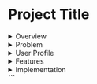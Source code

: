 # Project Title

<details>

<summary>Overview</summary>
## Overview

What is your app? Brief description in a couple of sentences.

My app will be a brand website to help a local wine importer to shine. Hopefully having his own website that showcases the products that he imports and the producers he works with. I want to include a find Us page that gives the user a list of restaurant were the importer's products are available. Hopefully my app will help him make more sale and in the futur I would like to create an inventory app for importers too! (This is for another time)

</details>

<details>
<summary>Problem</summary>
### Problem

Why is your app needed? Background information around any pain points or other reasons.

I personnaly think that in the world we live in, in 2024 and in a really dynamic and fast-paced city like Montreal, if you have a brand or side business and you don't have a good branding like an instagram page, functional website, your logo, to name a few, to highlight your products, it's really hard to grow and not be outshined by other similar businesses.

I think their will always be a need for a e-commerce plateform, especially user friendly one that are afforfable and if I can recreate even 10-15% of that for my capstone I would be really pleased. My goal is to keep working on it way after the bootcamp to make it way more complex.

</details>

<details>
<summary>User Profile</summary>
### User Profile

Who will use your app? How will they use it? Any special considerations that your app must take into account.

Hopefully my app would be used by two types of person.

First one : my client, who will be able to use his "backend" to upload pictures of his products with descriptions and prices to facilitate his sales.

second one: In this scenario, the users would use this website to read about my friend's imported wines, learn about wine production and be able to discover the great humans behind the wine bottle they shop for.

</details>
<details>
<summary>Features</summary>
### Features

List the functionality that your app will include. These can be written as user stories or descriptions with related details. Do not describe _how_ these features are implemented, only _what_ needs to be implemented.

-I would like to display about 10 new bottles on the home page, using a filter function to only keep the 10 first or the 10 last bottle of the array of bottles.

-The user will be able to read about wine producers carried by the importers.

-See what just came in on the main page, when the user hovers over the bottle it lets them see some details of the wine with a fun color transition (I want to see the bottle image still but with a overlay of gradient color with low opacity and text over it)

-See a live map where products can be wines can be found in Montreal and its surroundings.

-Read about the company's mission and who's the team behind.

</details>
<details>
<summary>Implementation</summary>
## Implementation

<details>
<summary>Tech Stack</summary>
### Tech Stack

List technologies that will be used in your app, including any libraries to save time or provide more functionality. Be sure to research any potential limitations.

I will be using:

-React
-React-router-dom
-Axios
-MySQL
-Sass (obvi)
-express

</details>
<details>
<summary>APIs</summary>
### APIs

List any external sources of data that will be used in your app.

I would like to use google Maps embeded map to show users where they can find the importer's bottle of wine in Montreal. Each marker will show a restaurant or store's name and address.

I will use my own API that hopefully is connected to my own database.

</details>
<details>
<summary>Sitemap</summary>
### Sitemap

In terms of what pages this website will showcase :

- About section that gives you a description of their mission with this company + a brief presentation of the team behind it.

- Find us section that will show the user where their products can be found in Quebec

- Producers section that give a description of who's being the production of every single bottle of wine and where they are from and which wine does the importer carry from them at the moment.

- Products section ordered by wine type (color probably) with a description from each bottle.

- A listing section that will show a uploaded PDF with up to date stock that restaurant or an individual that would like to order for their own cellar.

</details>
<details>
<summary>Mockups</summary>
### Mockups

I have make a mockup of my Home and About sections.

![](./src/assets/Mockups/Home.png)
![](./src/assets/Mockups/About.png)
![](./src/assets/Mockups/findUs.png)
![](./src/assets/Mockups/Producers.png)
![](./src/assets/Mockups/ProducerDetail.png)
![](./src/assets/Mockups/Wines.png)
![](./src/assets/Mockups/WineDetails.png)
![](./src/assets/Mockups/Listing.png)

About (About.png)

</details>
<details>
<summary>Data</summary>
### Data

Describe your data and the relationships between them. You can show this visually using diagrams, or write it out.

I want to store my data in a database. This is what I really wanna play with for this Capstone, I wanna get comfortable with it.
I'd have 1 database, 2 tables. My only concern is how to store images, espcially if I want to store uploaded picture in the futur. I wanna say it should be in my public folder but I'm not sure yet.

1. Producers {
   producer_id
   producer_name
   producer_region
   producer_village
   producer_description
   producer_image
   wine_id (foreign key)
   }

2. Wines {
   wine_id
   wine_name
   wine_region
   wine_appellation
   wine_description
   wine_image
   wine_varietal
   }

![](./src/assets/Mockups/drawSQL-grand-ordinaire.png)

</details>
<details>
<summary>Endpoints</summary>
### Endpoints

<!-- "use client";

import { useState } from "react";
import {
APIProvider,
Map,
AdvancedMarker,
Pin,
InfoWindow,
} from "@vis.gl/react-google-maps";
import "./Map.scss"

const MapComp = () => {
const position = { lat: 45.508888, lng: -73.561668 };
const vinMonLapin = { lat: 45.53300094604492, lng: -73.61061096191406};
const [open, setOpen] = useState(false); -->

  <!-- return (
    <article className="map__container">
      <APIProvider apiKey={process.env.REACT_APP_GOOGLE_MAPS_KEY}>
        <div className="map">
          <Map zoom={13} center={position} mapId={process.env.REACT_APP_GOOGLE_MAPS_STYLE}>
            <AdvancedMarker position={vinMonLapin} onClick={() => setOpen(true)}>
              <Pin />
            </AdvancedMarker>

            {open && (
              <InfoWindow position={vinMonLapin} onCloseClick={() => setOpen(false)}>
                <p>Vin Mon Lapin</p>
             </InfoWindow>
            )}
          </Map>
        </div>
      </APIProvider>
    </article>  
  );
} -->

This is how I fetch GoogleMaps into my app. It takes a API key and a map style number. I already tested it and it works.

**GET /producers**

Get a list of all producers to display on the ProducerPage
Response:

![](./src/assets/Mockups/producers-data-database.png)

**GET /producers/:producerId**

Response:
![](./src/assets/Mockups/singleProducer.png)

**GET /products**

- Render every available bottle of wine on the /wines page

Response:
![](./src/assets/Mockups/producers-data-database.png)

**GET /products/:productId**

Response:

![](./src/assets/Mockups/singleproduct.png)

</details>
<details>
<summary>Auth</summary>
<!-- ### Auth

<!-- Does your project include any login or user profile functionality? If so, describe how authentication/authorization will be implemented.  -->

</details>
<details>
<summary>Roadmap</summary>
## Roadmap

Scope your project as a sprint. Break down the tasks that will need to be completed and map out timeframes for implementation. Think about what you can reasonably complete before the due date. The more detail you provide, the easier it will be to build.

1. Create a mock up of every pages to let me identify every component and see if I can easily repeat them on mulitple pages. This
2. Do the styling of my website (I like starting with what I'm really comfortable with) I probablye can have this done in a week.
3. Do the routes of my app (couple hours for sure)
4. Add functionality - hovering effect, map markers. (couple hours I think, one or two evenings)
5. backend functionnality - this will probably be my biggest chunk.

</details>
<details>
<summary>Nice-to-haves</summary>
## Nice-to-haves
I would like to add a search bar that let you search your product by name or producer

I wanna add authentification to add an upload page for the admin.

In the future I would like to implement an ordering function directly from the website. Ordering wine in Quebec, beside directly from our liquor monopole is really complicated and I would like to make my friend's life easier by having his users be able to order directly from the website and pay. He would then receive a order confirmation and only have to arrange the shipping from SAQ then. Obviously from their end, the user would also receive a order confirmation from the email they provided.

I say in the futur because I wanna try to be realistic with what I think I can produce with the amount of time we will have after approval until our presentation day. It does drive me to think about what will be implementable afterward to greatlyt update his website's feature and showcase even more what I'm capable of.

</details>
</details>
```
